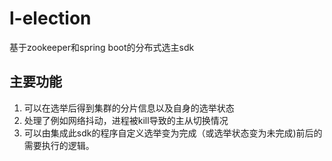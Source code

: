 # l-election
基于zookeeper和spring boot的分布式选主sdk

## 主要功能
1. 可以在选举后得到集群的分片信息以及自身的选举状态
2. 处理了例如网络抖动，进程被kill导致的主从切换情况
3. 可以由集成此sdk的程序自定义选举变为完成（或选举状态变为未完成)前后的需要执行的逻辑。
